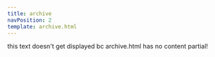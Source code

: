 ```yaml
---
title: archive
navPosition: 2
template: archive.html
---
```


this text doesn't get displayed bc archive.html has no content partial!